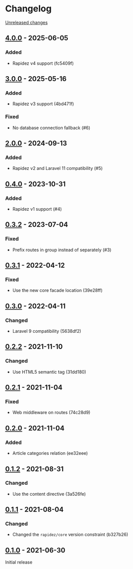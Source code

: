 # Changelog 

[Unreleased changes](https://github.com/rapidez/mirasvit-knowledge-base/compare/4.0.0...4.0.0)
## [4.0.0](https://github.com/rapidez/mirasvit-knowledge-base/releases/tag/4.0.0) - 2025-06-05

### Added

- Rapidez v4 support (fc5409f)

## [3.0.0](https://github.com/rapidez/mirasvit-knowledge-base/releases/tag/3.0.0) - 2025-05-16

### Added

- Rapidez v3 support (4bd471f)

### Fixed

- No database connection fallback (#6)

## [2.0.0](https://github.com/rapidez/mirasvit-knowledge-base/releases/tag/2.0.0) - 2024-09-13

### Added

- Rapidez v2 and Laravel 11 compatibility (#5)

## [0.4.0](https://github.com/rapidez/mirasvit-knowledge-base/releases/tag/0.4.0) - 2023-10-31

### Added

- Rapidez v1 support (#4)

## [0.3.2](https://github.com/rapidez/mirasvit-knowledge-base/releases/tag/0.3.2) - 2023-07-04

### Fixed

- Prefix routes in group instead of separately (#3)

## [0.3.1](https://github.com/rapidez/mirasvit-knowledge-base/releases/tag/0.3.1) - 2022-04-12

### Fixed

- Use the new core facade location (39e28ff)

## [0.3.0](https://github.com/rapidez/mirasvit-knowledge-base/releases/tag/0.3.0) - 2022-04-11

### Changed

- Laravel 9 compatibility (5638df2)

## [0.2.2](https://github.com/rapidez/mirasvit-knowledge-base/releases/tag/0.2.2) - 2021-11-10

### Changed

- Use HTML5 semantic tag (31dd180)

## [0.2.1](https://github.com/rapidez/mirasvit-knowledge-base/releases/tag/0.2.1) - 2021-11-04

### Fixed

- Web middleware on routes (74c28d9)

## [0.2.0](https://github.com/rapidez/mirasvit-knowledge-base/releases/tag/0.2.0) - 2021-11-04

### Added

- Article categories relation (ee32eee)

## [0.1.2](https://github.com/rapidez/mirasvit-knowledge-base/releases/tag/0.1.2) - 2021-08-31

### Changed

- Use the content directive (3a526fe)

## [0.1.1](https://github.com/rapidez/mirasvit-knowledge-base/releases/tag/0.1.1) - 2021-08-04

### Changed

- Changed the `rapidez/core` version constraint (b327b26)

## [0.1.0](https://github.com/rapidez/mirasvit-knowledge-base/releases/tag/0.1.0) - 2021-06-30

Initial release

